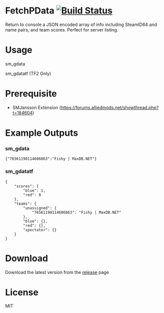 # FetchPData [![Build Status](https://travis-ci.org/RumbleFrog/FetchGData.svg?branch=master)](https://travis-ci.org/RumbleFrog/FetchGData)
Return to console a JSON encoded array of info including SteamID64 and name pairs, and team scores. Perfect for server listing.

# Usage
sm_gdata

sm_gdatatf (TF2 Only)

# Prerequisite

- SMJansson Extension (https://forums.alliedmods.net/showthread.php?t=184604)

# Example Outputs

### sm_gdata

```
{"76561198114606863":"Fishy | MaxDB.NET"}
```

### sm_gdatatf

```
{
    "scores": {
        "blue": 1,
        "red": 0
    },
    "teams": {
        "unassigned": {
            "76561198114606863": "Fishy | MaxDB.NET"
        },
        "blue": {},
        "red": {},
        "spectator": {}
    }
}
```


# Download 

Download the latest version from the [release](https://github.com/RumbleFrog/FetchGData/releases) page

# License
MIT
